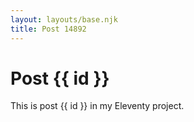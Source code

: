 ```yaml
---
layout: layouts/base.njk
title: Post 14892
---
```


# Post {{ id }}

This is post {{ id }} in my Eleventy project.
